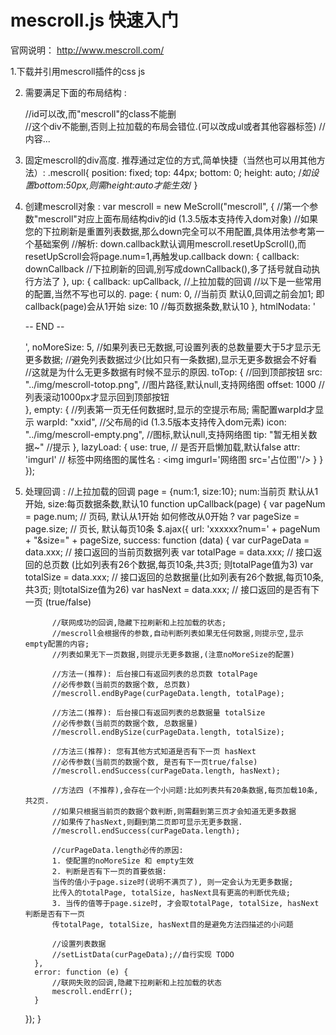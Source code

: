 # mescroll.js 快速入门

官网说明： http://www.mescroll.com/

1.下载并引用mescroll插件的css js
<link rel="stylesheet" href="https://unpkg.com/mescroll.js@1.4.1/mescroll.min.css">
<script src="https://unpkg.com/mescroll.js@1.4.1/mescroll.min.js" charset="utf-8"></script>

2. 需要满足下面的布局结构 :
    <div id="mescroll" class="mescroll"> //id可以改,而"mescroll"的class不能删
        <div> //这个div不能删,否则上拉加载的布局会错位.(可以改成ul或者其他容器标签)
             //内容...
         </div>
    </div>
    
3. 固定mescroll的div高度. 推荐通过定位的方式,简单快捷（当然也可以用其他方法）:
    .mescroll{
        position: fixed;
        top: 44px;
        bottom: 0;
        height: auto; /*如设置bottom:50px,则需height:auto才能生效*/
    }
    
  4. 创建mescroll对象 :
      var mescroll = new MeScroll("mescroll", { //第一个参数"mescroll"对应上面布局结构div的id (1.3.5版本支持传入dom对象)
	       		//如果您的下拉刷新是重置列表数据,那么down完全可以不用配置,具体用法参考第一个基础案例
	       		//解析: down.callback默认调用mescroll.resetUpScroll(),而resetUpScroll会将page.num=1,再触发up.callback
        down: {
            callback: downCallback //下拉刷新的回调,别写成downCallback(),多了括号就自动执行方法了
        },
        up: {
            callback: upCallback, //上拉加载的回调
            //以下是一些常用的配置,当然不写也可以的.
            page: {
                num: 0, //当前页 默认0,回调之前会加1; 即callback(page)会从1开始
                size: 10 //每页数据条数,默认10
            },
            htmlNodata: '<p class="upwarp-nodata">-- END --</p>',
            noMoreSize: 5, //如果列表已无数据,可设置列表的总数量要大于5才显示无更多数据;
                    //避免列表数据过少(比如只有一条数据),显示无更多数据会不好看
                    //这就是为什么无更多数据有时候不显示的原因.
            toTop: {
                //回到顶部按钮
                src: "../img/mescroll-totop.png", //图片路径,默认null,支持网络图
                offset: 1000 //列表滚动1000px才显示回到顶部按钮	
            },
            empty: {
                //列表第一页无任何数据时,显示的空提示布局; 需配置warpId才显示
                warpId:	"xxid", //父布局的id (1.3.5版本支持传入dom元素)
                icon: "../img/mescroll-empty.png", //图标,默认null,支持网络图
                tip: "暂无相关数据~" //提示
            },
            lazyLoad: {
                    use: true, // 是否开启懒加载,默认false
                    attr: 'imgurl' // 标签中网络图的属性名 : <img imgurl='网络图  src='占位图''/>
                }
        }
      });
      
   5. 处理回调 :
   //上拉加载的回调 page = {num:1, size:10}; num:当前页 默认从1开始, size:每页数据条数,默认10
    function upCallback(page) {
        var pageNum = page.num; // 页码, 默认从1开始 如何修改从0开始 ?
        var pageSize = page.size; // 页长, 默认每页10条
        $.ajax({
            url: 'xxxxxx?num=' + pageNum + "&size=" + pageSize,
            success: function (data) {
                var curPageData = data.xxx; // 接口返回的当前页数据列表
                var totalPage = data.xxx; // 接口返回的总页数 (比如列表有26个数据,每页10条,共3页; 则totalPage值为3)
                var totalSize = data.xxx; // 接口返回的总数据量(比如列表有26个数据,每页10条,共3页; 则totalSize值为26)
                var hasNext = data.xxx; // 接口返回的是否有下一页 (true/false)

                //联网成功的回调,隐藏下拉刷新和上拉加载的状态;
                //mescroll会根据传的参数,自动判断列表如果无任何数据,则提示空,显示empty配置的内容;
                //列表如果无下一页数据,则提示无更多数据,(注意noMoreSize的配置)

                //方法一(推荐): 后台接口有返回列表的总页数 totalPage
                //必传参数(当前页的数据个数, 总页数)
                //mescroll.endByPage(curPageData.length, totalPage);

                //方法二(推荐): 后台接口有返回列表的总数据量 totalSize
                //必传参数(当前页的数据个数, 总数据量)
                //mescroll.endBySize(curPageData.length, totalSize);

                //方法三(推荐): 您有其他方式知道是否有下一页 hasNext
                //必传参数(当前页的数据个数, 是否有下一页true/false)
                //mescroll.endSuccess(curPageData.length, hasNext);

                //方法四 (不推荐),会存在一个小问题:比如列表共有20条数据,每页加载10条,共2页.
                //如果只根据当前页的数据个数判断,则需翻到第三页才会知道无更多数据
                //如果传了hasNext,则翻到第二页即可显示无更多数据.
                //mescroll.endSuccess(curPageData.length);

                //curPageData.length必传的原因:
                1. 使配置的noMoreSize 和 empty生效
                2. 判断是否有下一页的首要依据:
                当传的值小于page.size时(说明不满页了), 则一定会认为无更多数据;
                比传入的totalPage, totalSize, hasNext具有更高的判断优先级;
                3. 当传的值等于page.size时, 才会取totalPage, totalSize, hasNext判断是否有下一页
                传totalPage, totalSize, hasNext目的是避免方法四描述的小问题

                //设置列表数据
                //setListData(curPageData);//自行实现 TODO
            },
            error: function (e) {
                //联网失败的回调,隐藏下拉刷新和上拉加载的状态
                mescroll.endErr();
            }
        });
    }
    
